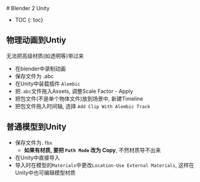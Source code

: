 <head>
    <script src="https://cdn.mathjax.org/mathjax/latest/MathJax.js?config=TeX-AMS-MML_HTMLorMML" type="text/javascript"></script>
    <script type="text/x-mathjax-config">
        MathJax.Hub.Config({
            tex2jax: {
            skipTags: ['script', 'noscript', 'style', 'textarea', 'pre'],
            inlineMath: [['$','$']]
            }
        });
    </script>
      <script src="https://unpkg.com/mermaid@8.0.0/dist/mermaid.min.js"></script>
      <script>mermaid.initialize({startOnLoad:true});</script>
</head>
# Blender 2 Unity

* TOC
{: toc}
## 物理动画到Untiy

无法把高级材质(如透明等)带过来

- 在blender中录制动画
- 保存文件为 .abc
- 在Unity中装载插件 `Alembic`
- 把`.abc`文件拖入Assets, 调整Scale Factor - Apply
- 把包文件(不是单个物体文件)放到场景中, 新建Timeline
- 把包文件拖入时间轴, 选择 `Add Clip With Alembic Track`

## 普通模型到Unity

- 保存文件为`.fbx`
  - **如果有材质, 要把 `Path Mode` 改为 Copy**, 不然材质导不出来
- 在Unity中直接导入
- 导入时在模型的`Materials`中更改`Location-Use External Materials`, 这样在Unity中也可编辑模型材质

